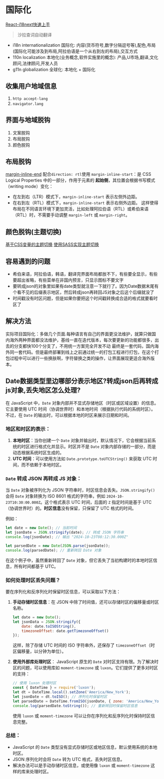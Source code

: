 # 国际化
[React-i18next快速上手](https://www.bilibili.com/video/BV1pa4y1f7S4/?spm_id_from=333.337.search-card.all.click&vd_source=78435c3cefd4783245d9d16d09d19859)
>沙拉查词自动翻译

- i18n internationalization 国际化: 内容(货币符号,数字分隔逗号等),配色,布局(国际化可能涉及到布局,阿拉伯语是一个从右到左的布局),交互方式
- 110n localization 本地化(业务概念,软件实施里的概念): 产品,U市场,翻译,文化顾问,法律顾问,开发人员
- g11n globalization 全球化: 本地化 + 国际化

## 收集用户地域信息
1. `http accept-lang`
2. `navigator.lang`

## 界面与地域脱钩
1. 文案脱钩
2. 布局脱钩
3. 颜色脱钩

## 布局脱钩
[margin-inline-end](https://www.bilibili.com/video/BV1XM4y137Eg/?spm_id_from=333.337.search-card.all.click&vd_source=78435c3cefd4783245d9d16d09d19859)
配合`direction: rtl`使用
`margin-inline-start`：是 CSS Logical Properties 中的一部分，作用于元素的 **起始侧**，其位置会根据书写模式（writing mode）变化：
- 在左到右（LTR）模式下，`margin-inline-start` 表示左侧外边距。
- 在右到左（RTL）模式下，`margin-inline-start` 表示右侧外边距。
这样使得布局在不同语言环境下更加灵活，比如处理阿拉伯语（RTL）或希伯来语（RTL）时，不需要手动调整 `margin-left` 或 `margin-right`。

## 颜色脱钩(主题切换)
[基于CSS变量的主题切换](https://www.bilibili.com/video/BV1BM411Z7V3/?spm_id_from=333.788.recommend_more_video.4&vd_source=78435c3cefd4783245d9d16d09d19859)
[使用SASS实现主题切换](https://www.bilibili.com/video/BV15z4y1N7jB/?spm_id_from=333.337.search-card.all.click&vd_source=78435c3cefd4783245d9d16d09d19859)

## 容易遇到的问题
- 希伯来语，阿拉伯语，韩语，翻译完界面布局都放不下，有些要全显示，有些要超出省略，有些菜单在非国内预言，只显示图标不要文字
- 要转成json的对象里如果有date类型就注意一下就行了。因为Date数据末尾有个看不见的后缀表示地区，然后转成json再转回JS对象之后这个后缀就没了
- 时间戳没有时区问题，但是如果你要把这个时间戳转换成合适的格式就要看时区了
## 解决方法
实际项目国际化：多做几个页面.每种语言有自己的界面更没法维护，就算只做国内海外两种界面都没法维护，基线一直在迭代版本，每次要更新的功能都很多，出去的分支都快100个分支了，不用统一方案完全开发不动
最终是一套代码，国内海外同一套代码。但是最终部署到线上之前通过统一的打包工程进行打包，在这个打包过程中可以进行一些换肤啊，字符替换之类的操作，让界面展现更适合海外版本。

## Date数据类型里边哪部分表示地区?转成json后再转成js对象,丢失地区怎么处理?
在 JavaScript 中，`Date` 对象内部并不显式存储地区（时区或区域设置）的信息。它主要使用 UTC 时间（协调世界时）和本地时间（根据执行代码的系统时区）。不过，在 `Date` 的输出时，可以根据本地的时区来展示日期和时间。

### 地区和时区的表示：
1. **本地时区**：当你创建一个 `Date` 对象并输出时，默认情况下，它会根据当前系统的时区进行格式化并显示。时区并不是 `Date` 对象内部存储的一部分，而是动态根据系统时区生成的。
2. **UTC 时间**：可以使用方法如 `Date.prototype.toUTCString()` 来获取 UTC 时间，而不依赖于本地时区。

### `Date` 转成 JSON 再转成 JS 对象：
当 `Date` 对象被序列化为 JSON 字符串时，时区信息会丢失。`JSON.stringify()` 会将 `Date` 对象转换为 ISO 8601 格式的字符串，例如 `2024-10-23T10:30:00.000Z`。这个格式表示 UTC 时间，后面的 `Z` 指定时间是基于 UTC（协调世界时）的。**时区信息**没有保留，只保留了 UTC 格式的时间。

例如：

```javascript
let date = new Date(); // 当前时间
let jsonDate = JSON.stringify(date); // 转成 JSON 字符串
console.log(jsonDate); // 输出 "2024-10-23T08:12:30.000Z"

let parsedDate = new Date(JSON.parse(jsonDate));
console.log(parsedDate); // 重新转回 Date 对象
```

在这个例子中，虽然重新转回了 `Date` 对象，但它丢失了当初构建时的本地时区信息，所有时间都基于 UTC。

### 如何处理时区丢失问题？

要在序列化和反序列化时保留时区信息，可以采取以下方法：

1. **手动存储时区信息**：在 JSON 中除了时间值，还可以存储时区的偏移量或时区名称。

   ```javascript
   let date = new Date();
   let jsonData = JSON.stringify({
       date: date.toISOString(),
       timezoneOffset: date.getTimezoneOffset()
   });
   ```

   这样，除了存储 UTC 时间的 ISO 字符串外，还保存了 `timezoneOffset`（时区偏移量，以分钟为单位）。

2. **使用外部库处理时区**：
   JavaScript 原生的 `Date` 对时区支持有限。为了解决时区的问题，可以使用库如 `moment-timezone` 或 `luxon`。它们提供了更多对时区的支持：

   ```javascript
   // 使用 luxon 处理时区
   const { DateTime } = require('luxon');
   let dt = DateTime.local().setZone('America/New_York');
   let jsonDate = dt.toISO(); // 序列化时保留时区
   let parsedDate = DateTime.fromISO(jsonDate, { zone: 'America/New_York' });
   console.log(parsedDate.toString()); // 重新转回时保留时区信息
   ```

   使用 `luxon` 或 `moment-timezone` 可以让你在序列化和反序列化时保持时区信息完整。

### 总结：
- JavaScript 的 `Date` 类型没有显式存储时区或地区信息，默认使用系统的本地时区。
- JSON 序列化时会将 `Date` 转为 UTC 格式，丢失时区信息。
- 解决办法可以是手动存储时区信息，或使用像 `luxon` 或 `moment-timezone` 这样的库来处理时区。
  